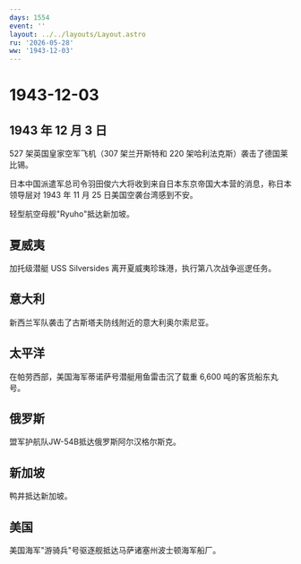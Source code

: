 ```yaml
---
days: 1554
event: ''
layout: ../../layouts/Layout.astro
ru: '2026-05-28'
ww: '1943-12-03'
---
```


# 1943-12-03

## 1943 年 12 月 3 日

527 架英国皇家空军飞机（307 架兰开斯特和 220
架哈利法克斯）袭击了德国莱比锡。

日本中国派遣军总司令羽田俊六大将收到来自日本东京帝国大本营的消息，称日本领导层对
1943 年 11 月 25 日美国空袭台湾感到不安。

轻型航空母舰"Ryuho"抵达新加坡。

## 夏威夷

加托级潜艇 USS Silversides 离开夏威夷珍珠港，执行第八次战争巡逻任务。

## 意大利

新西兰军队袭击了古斯塔夫防线附近的意大利奥尔索尼亚。

## 太平洋

在帕劳西部，美国海军蒂诺萨号潜艇用鱼雷击沉了载重 6,600
吨的客货船东丸号。

## 俄罗斯

盟军护航队JW-54B抵达俄罗斯阿尔汉格尔斯克。

## 新加坡

鸭井抵达新加坡。

## 美国

美国海军"游骑兵"号驱逐舰抵达马萨诸塞州波士顿海军船厂。